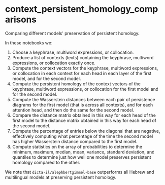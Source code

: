 # context_persistent_homology_comparisons
Comparing different models' preservation of persistent homology. 

In these notebooks we:

1. Choose a keyphrase, multiword expressions, or collocation.
2. Produce a list of contexts (texts) containing the keyphrase, multiword expressions, or collocation exactly once. 
3. Compute the context vectors for the keyphrase, multiword expressions, or collocation in each context for each head in each layer of the first model, and for the second model. 
4. Compute the persistent homology of the context vectors of the keyphrase, multiword expressions, or collocation for the first model and for the second model. 
5. Compute the Wasserstein distances between each pair of persistence diagrams for the first model (that is across all contexts), and for each attention head, and then do the same for the second model. 
6. Compare the distance matrix obtained in this way for each head of the first model to the distance matrix obtained in this way for each head of the second model. 
7. Compute the percentage of entries below the diagonal that are negative, effectively computing what percentage of the time the second model has higher Wasserstein distance compared to the first model. 
8. Compute statistics on the array of probabilities to determine the minimum, maximum, median, mean, variance, standard deviation, and quantiles to determine just how well one model preserves persistent homology compared to the other.

We note that `dicta-il/alephbertgimmel-base` outperforms all Hebrew and multilingual models at preserving persistent homology. 
